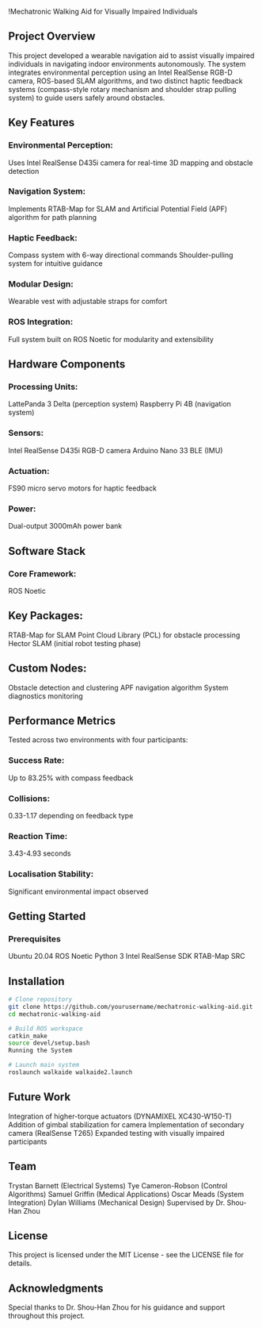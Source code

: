 !Mechatronic Walking Aid for Visually Impaired Individuals

## Project Overview
This project developed a wearable navigation aid to assist visually impaired individuals in navigating indoor environments autonomously. The system integrates environmental perception using an Intel RealSense RGB-D camera, ROS-based SLAM algorithms, and two distinct haptic feedback systems (compass-style rotary mechanism and shoulder strap pulling system) to guide users safely around obstacles.

## Key Features
### Environmental Perception:
Uses Intel RealSense D435i camera for real-time 3D mapping and obstacle detection
### Navigation System:
Implements RTAB-Map for SLAM and Artificial Potential Field (APF) algorithm for path planning
### Haptic Feedback:
Compass system with 6-way directional commands
Shoulder-pulling system for intuitive guidance
### Modular Design: 
Wearable vest with adjustable straps for comfort
### ROS Integration:
Full system built on ROS Noetic for modularity and extensibility

## Hardware Components
### Processing Units:
LattePanda 3 Delta (perception system)
Raspberry Pi 4B (navigation system)
### Sensors:
Intel RealSense D435i RGB-D camera
Arduino Nano 33 BLE (IMU)
### Actuation:
FS90 micro servo motors for haptic feedback
### Power:
Dual-output 3000mAh power bank

## Software Stack
### Core Framework:
ROS Noetic
## Key Packages:
RTAB-Map for SLAM
Point Cloud Library (PCL) for obstacle processing
Hector SLAM (initial robot testing phase)
## Custom Nodes:
Obstacle detection and clustering
APF navigation algorithm
System diagnostics monitoring
## Performance Metrics
Tested across two environments with four participants:
### Success Rate:
Up to 83.25% with compass feedback
### Collisions:
0.33-1.17 depending on feedback type
### Reaction Time:
3.43-4.93 seconds
### Localisation Stability:
Significant environmental impact observed

## Getting Started
### Prerequisites
Ubuntu 20.04
ROS Noetic
Python 3
Intel RealSense SDK
RTAB-Map SRC

## Installation
```bash
# Clone repository
git clone https://github.com/yourusername/mechatronic-walking-aid.git
cd mechatronic-walking-aid

# Build ROS workspace
catkin_make
source devel/setup.bash
Running the System

# Launch main system
roslaunch walkaide walkaide2.launch
```

## Future Work
Integration of higher-torque actuators (DYNAMIXEL XC430-W150-T)
Addition of gimbal stabilization for camera
Implementation of secondary camera (RealSense T265)
Expanded testing with visually impaired participants

## Team
Trystan Barnett (Electrical Systems)
Tye Cameron-Robson (Control Algorithms)
Samuel Griffin (Medical Applications)
Oscar Meads (System Integration)
Dylan Williams (Mechanical Design)
Supervised by Dr. Shou-Han Zhou

## License
This project is licensed under the MIT License - see the LICENSE file for details.

## Acknowledgments
Special thanks to Dr. Shou-Han Zhou for his guidance and support throughout this project.
